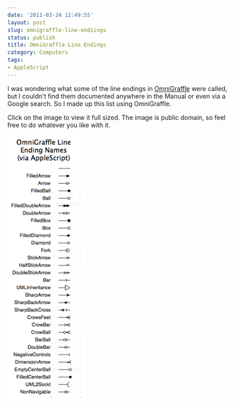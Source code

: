 ```yaml
---
date: '2011-03-24 12:49:55'
layout: post
slug: omnigraffle-line-endiings
status: publish
title: OmniGraffle Line Endings
category: Computers
tags:
- AppleScript
---
```


I was wondering what some of the line endings in [OmniGraffle](http://www.omnigroup.com/products/omnigraffle/) were called, but I couldn't find them documented anywhere in the Manual or even via a Google search. So I made up this list using OmniGraffle.

<!--more-->
Click on the image to view it full sized. The image is public domain, so feel free to do whatever you like with it.

[![Line Ending Names](/images/graffleLineEndings.png)](/images/graffleLineEndings.png)

